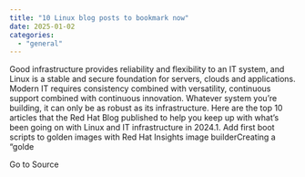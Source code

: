 ```yaml
---
title: "10 Linux blog posts to bookmark now"
date: 2025-01-02
categories: 
  - "general"
---
```


Good infrastructure provides reliability and flexibility to an IT system, and Linux is a stable and secure foundation for servers, clouds and applications. Modern IT requires consistency combined with versatility, continuous support combined with continuous innovation. Whatever system you’re building, it can only be as robust as its infrastructure. Here are the top 10 articles that the Red Hat Blog published to help you keep up with what’s been going on with Linux and IT infrastructure in 2024.1. Add first boot scripts to golden images with Red Hat Insights image builderCreating a “golde

Go to Source
